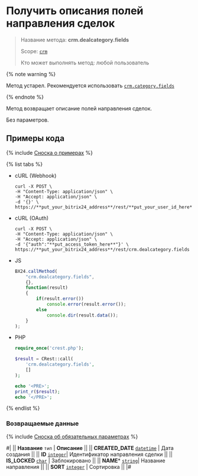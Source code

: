 # Получить описания полей направления сделок

> Название метода: **crm.dealcategory.fields**
>
> Scope: [`crm`](../../../scopes/permissions.md)
>
> Кто может выполнять метод: любой пользователь

{% note warning %}

Метод устарел. Рекомендуется использовать  [`crm.category.fields`](../../universal/category/crm-category-fields.md)

{% endnote %}

Метод возвращает описание полей направления сделок.

Без параметров.

## Примеры кода

{% include [Сноска о примерах](../../../../_includes/examples.md) %}

{% list tabs %}

- cURL (Webhook)

    ```http
    curl -X POST \
    -H "Content-Type: application/json" \
    -H "Accept: application/json" \
    -d '{}' \
    https://**put_your_bitrix24_address**/rest/**put_your_user_id_here**/**put_your_webhook_here**/crm.dealcategory.fields
    ```

- cURL (OAuth)

    ```http
    curl -X POST \
    -H "Content-Type: application/json" \
    -H "Accept: application/json" \
    -d '{"auth":"**put_access_token_here**"}' \
    https://**put_your_bitrix24_address**/rest/crm.dealcategory.fields
    ```

- JS

    ```js
    BX24.callMethod(
        "crm.dealcategory.fields",
        {},
        function(result)
        {
            if(result.error())
                console.error(result.error());
            else
                console.dir(result.data());
        }
    );
    ```

- PHP

    ```php
    require_once('crest.php');

    $result = CRest::call(
        'crm.dealcategory.fields',
        []
    );

    echo '<PRE>';
    print_r($result);
    echo '</PRE>';
    ```

{% endlist %}

### Возвращаемые данные

{% include [Сноска об обязательных параметрах](../../../../_includes/required.md) %}

#|
|| **Название**
`тип` | **Описание** ||
|| **CREATED_DATE** 
[`datetime`](../../../data-types.md) | Дата создания  ||
|| **ID** 
[`integer`](../../../data-types.md)| Идентификатор направления сделки ||
|| **IS_LOCKED**
[`char`](../../../data-types.md) | Заблокировано  ||
|| **NAME***
[`string`](../../../data-types.md)| Название направления  ||
|| **SORT** 
[`integer`](../../../data-types.md) | Сортировка   ||
|#
